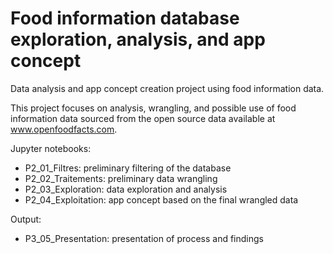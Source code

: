 # Food information database exploration, analysis, and app concept
Data analysis and app concept creation project using food information data.

This project focuses on analysis, wrangling, and possible use of food information data sourced from the open source data available at www.openfoodfacts.com.

Jupyter notebooks:
- P2_01_Filtres: preliminary filtering of the database
- P2_02_Traitements: preliminary data wrangling
- P2_03_Exploration: data exploration and analysis
- P2_04_Exploitation: app concept based on the final wrangled data

Output:
- P3_05_Presentation: presentation of process and findings
